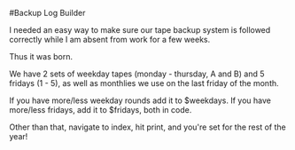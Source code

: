 #Backup Log Builder

I needed an easy way to make sure our tape backup system is followed correctly while I am absent from work for a few weeks.

Thus it was born.

We have 2 sets of weekday tapes (monday - thursday, A and B) and 5 fridays (1 - 5), as well as monthlies we use on the last friday of the month.

If you have more/less weekday rounds add it to $weekdays. If you have more/less fridays, add it to $fridays, both in code.

Other than that, navigate to index, hit print, and you're set for the rest of the year!
